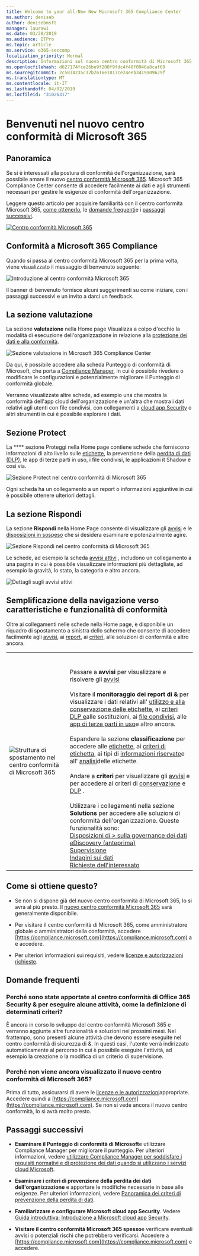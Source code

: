 ```yaml
---
title: Welcome to your all-New New Microsoft 365 Compliance Center
ms.author: deniseb
author: denisebmsft
manager: laurawi
ms.date: 03/28/2019
ms.audience: ITPro
ms.topic: article
ms.service: o365-seccomp
localization_priority: Normal
description: Informazioni sul nuovo centro conformità di Microsoft 365, incluso quello che contiene, su come ottenerlo e sui passaggi successivi.
ms.openlocfilehash: d627174fce26be9f200f9fdc4f48f0946a8caf69
ms.sourcegitcommit: 2c5834235c32b2616e1813ce24eeb3419a09629f
ms.translationtype: MT
ms.contentlocale: it-IT
ms.lasthandoff: 04/02/2019
ms.locfileid: "31026317"
---
```

# <a name="welcome-to-your-all-new-microsoft-365-compliance-center"></a>Benvenuti nel nuovo centro conformità di Microsoft 365

## <a name="overview"></a>Panoramica

Se si è interessati alla postura di conformità dell'organizzazione, sarà possibile amare il nuovo [centro conformità Microsoft 365](https://compliance.microsoft.com). Microsoft 365 Compliance Center consente di accedere facilmente ai dati e agli strumenti necessari per gestire le esigenze di conformità dell'organizzazione. 

Leggere questo articolo per acquisire familiarità con il centro conformità Microsoft 365, [come ottenerlo](#how-do-i-get-this), le [domande frequenti](#frequently-asked-questions)e i [passaggi successivi](#next-steps).

[![Centro conformità Microsoft 365](media/m365-compliance-center.png)](https://compliance.microsoft.com)

## <a name="welcome-to-microsoft-365-compliance"></a>Conformità a Microsoft 365 Compliance

Quando si passa al centro conformità Microsoft 365 per la prima volta, viene visualizzato il messaggio di benvenuto seguente:

![Introduzione al centro conformità Microsoft 365](media/m365-compliancecenter-welcomesteps.png)

Il banner di benvenuto fornisce alcuni suggerimenti su come iniziare, con i passaggi successivi e un invito a darci un feedback.

## <a name="the-assess-section"></a>La sezione valutazione

La sezione **valutazione** nella Home page Visualizza a colpo d'occhio la modalità di esecuzione dell'organizzazione in relazione alla [protezione dei dati e alla conformità](protect-access-to-data-and-services.md).

![Sezione valutazione in Microsoft 365 Compliance Center](media/m365-compliance-center-assess.png)

Da qui, è possibile accedere alla scheda Punteggio di conformità di Microsoft, che porta a [Compliance Manager](meet-data-protection-and-regulatory-reqs-using-microsoft-cloud.md), in cui è possibile rivedere o modificare le configurazioni e potenzialmente migliorare il Punteggio di conformità globale.

Verranno visualizzate altre schede, ad esempio una che mostra la conformità dell'app cloud dell'organizzazione e un'altra che mostra i dati relativi agli utenti con file condivisi, con collegamenti a [cloud app Security](https://docs.microsoft.com/cloud-app-security/) o altri strumenti in cui è possibile esplorare i dati.

## <a name="the-protect-section"></a>Sezione Protect

La **** sezione Proteggi nella Home page contiene schede che forniscono informazioni di alto livello sulle [etichette](labels.md), la prevenzione della [perdita di dati (DLP)](data-loss-prevention-policies.md), le app di terze parti in uso, i file condivisi, le applicazioni it Shadow e così via. 

![Sezione Protect nel centro conformità di Microsoft 365](media/m365-compliance-center-protect.png)

Ogni scheda ha un collegamento a un report o informazioni aggiuntive in cui è possibile ottenere ulteriori dettagli.

## <a name="the-respond-section"></a>La sezione Rispondi

La sezione **Rispondi** nella Home Page consente di visualizzare gli [avvisi](alerts.md) e le [disposizioni in sospeso](disposition-reviews.md) che si desidera esaminare e potenzialmente agire.

![Sezione Rispondi nel centro conformità di Microsoft 365](media/m365-compliance-center-respond.png)

Le schede, ad esempio la scheda [avvisi attivi](alerts.md) , includono un collegamento a una pagina in cui è possibile visualizzare informazioni più dettagliate, ad esempio la gravità, lo stato, la categoria e altro ancora.

![Dettagli sugli avvisi attivi](media/m365-compliance-center-alerts-details.png) 

## <a name="easy-navigation-to-more-compliance-features-and-capabilities"></a>Semplificazione della navigazione verso caratteristiche e funzionalità di conformità

Oltre ai collegamenti nelle schede nella Home page, è disponibile un riquadro di spostamento a sinistra dello schermo che consente di accedere facilmente agli [avvisi](alerts.md), ai [report](reports-in-security-and-compliance.md), ai [criteri](alert-policies.md), alle soluzioni di conformità e altro ancora. 

|  |  |
|---------|---------|
|![Struttura di spostamento nel centro conformità di Microsoft 365](media/m365-compliance-center-leftnav.png)  |<br/><br/> Passare a **avvisi** per visualizzare e risolvere gli [avvisi](alerts.md)<br/><br/>Visitare il **monitoraggio dei report di &** per visualizzare i dati relativi all' [utilizzo e alla conservazione delle etichette](sensitivity-labels.md), ai [criteri DLP e](view-the-dlp-reports.md)alle sostituzioni, ai [file condivisi](https://docs.microsoft.com/cloud-app-security/file-filters), alle [app di terze parti in uso](https://docs.microsoft.com/cloud-app-security/discovered-apps)e altro ancora.<br/><br/>Espandere la sezione **classificazione** per accedere alle [etichette](labels.md), ai [criteri di etichetta](sensitivity-labels.md#what-label-policies-can-do), ai tipi di [informazioni riservate](what-the-sensitive-information-types-look-for.md)e all' [analisi](view-label-activity-for-documents.md)delle etichette.<br/><br/>Andare a **criteri** per visualizzare gli [avvisi](alerts.md) e per accedere ai criteri di [conservazione](retention-policies.md) e [DLP](data-loss-prevention-policies.md) .<br/><br/> Utilizzare i collegamenti nella sezione **Solutions** per accedere alle soluzioni di conformità dell'organizzazione. Queste funzionalità sono: <br/>[Disposizioni di > sulla governance dei dati](disposition-reviews.md)<br/>[eDiscovery (anteprima)](compliance20/overview-ediscovery-20.md)<br/>[Supervisione](supervision-policies.md)<br/>[Indagini sui dati](datainvestigations/overview-data-investigations.md)<br/>[Richieste dell'interessato](manage-gdpr-data-subject-requests-with-the-dsr-case-tool.md)        |


## <a name="how-do-i-get-this"></a>Come si ottiene questo?

- Se non si dispone già del nuovo centro conformità di Microsoft 365, lo si avrà al più presto. Il [nuovo centro conformità Microsoft 365](microsoft-security-and-compliance.md#microsoft-365-compliance-center) sarà generalmente disponibile.

- Per visitare il centro conformità di Microsoft 365, come amministratore globale o amministratori della conformità, accedere [https://compliance.microsoft.com](https://compliance.microsoft.com) a e accedere. 

- Per ulteriori informazioni sui requisiti, vedere [licenze e autorizzazioni richieste](microsoft-security-and-compliance.md#required-licenses-and-permissions).

## <a name="frequently-asked-questions"></a>Domande frequenti

### <a name="why-am-i-taken-to-the-office-365-security--compliance-center-to-perform-some-tasks-such-as-defining-certain-policies"></a>Perché sono state apportate al centro conformità di Office 365 Security & per eseguire alcune attività, come la definizione di determinati criteri?

È ancora in corso lo sviluppo del centro conformità Microsoft 365 e verranno aggiunte altre funzionalità e soluzioni nei prossimi mesi. Nel frattempo, sono presenti alcune attività che devono essere eseguite nel centro conformità di sicurezza di &. In questi casi, l'utente verrà indirizzato automaticamente al percorso in cui è possibile eseguire l'attività, ad esempio la creazione o la modifica di un criterio di supervisione.

### <a name="why-dont-i-see-the-new-microsoft-365-compliance-center-yet"></a>Perché non viene ancora visualizzato il nuovo centro conformità di Microsoft 365?

Prima di tutto, assicurarsi di avere le [licenze e le autorizzazioni](microsoft-security-and-compliance.md#required-licenses-and-permissions)appropriate. Accedere quindi a [https://compliance.microsoft.com](https://compliance.microsoft.com). Se non si vede ancora il nuovo centro conformità, lo si avrà molto presto.

## <a name="next-steps"></a>Passaggi successivi

- **Esaminare il Punteggio di conformità di Microsoft**e utilizzare Compliance Manager per migliorare il punteggio. Per ulteriori informazioni, vedere [utilizzare Compliance Manager per soddisfare i requisiti normativi e di protezione dei dati quando si utilizzano i servizi cloud Microsoft](meet-data-protection-and-regulatory-reqs-using-microsoft-cloud.md).

- **Esaminare i criteri di prevenzione della perdita dei dati dell'organizzazione** e apportare le modifiche necessarie in base alle esigenze. Per ulteriori informazioni, vedere [Panoramica dei criteri di prevenzione della perdita di dati](data-loss-prevention-policies.md). 

- **Familiarizzare e configurare Microsoft cloud app Security**. Vedere [Guida introduttiva: Introduzione a Microsoft cloud app Security](https://docs.microsoft.com/cloud-app-security/getting-started-with-cloud-app-security).  

- **Visitare il centro conformità Microsoft 365 spesso**e verificare eventuali avvisi o potenziali rischi che potrebbero verificarsi. Accedere a [https://compliance.microsoft.com](https://compliance.microsoft.com) e accedere.